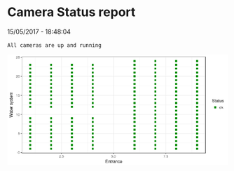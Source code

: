 Camera Status report
================
15/05/2017 - 18:48:04

    All cameras are up and running

![](camreport_files/figure-markdown_github/unnamed-chunk-2-1.png)
